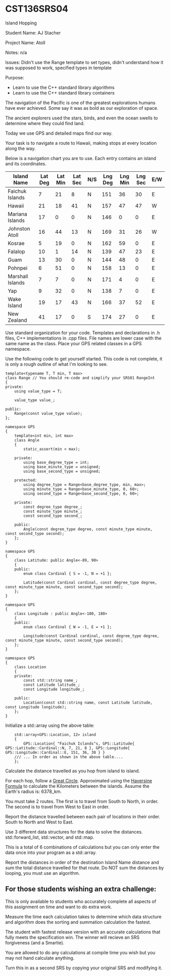 # CST136SRS04
Island Hopping

Student Name: AJ Stacher

Project Name: Atoll

Notes: n/a

Issues: Didn't use the Range template to set types, didn't understand how it was supposed to work, specified types in template

Purpose:

- Learn to use the C++ standard library algorithms
- Learn to use the C++ standard library containers

The navigation of the Pacific is one of the greatest explorations humans have ever achieved. Some say it was as bold as our exploration of space. 

The ancient explorers used the stars, birds, and even the ocean swells to determine where they could find land. 

Today we use GPS and detailed maps find our way. 

Your task is to navigate a route to Hawaii, making stops at every location along the way.

Below is a navigation chart you are to use. Each entry contains an island and its coordinates. 

| Island Name      | Lat Deg | Lat Min | Lat Sec | N/S | Lng Deg | Lng Min | Lng Sec | E/W | 
| ---------------- | ------- | ------- | ------- | --- | ------- | ------- | ------- | --- |
| Faichuk Islands  |       7 |      21 |       8 |   N |     151 |      36 |      30 |   E |
| Hawaii           |      21 |      18 |      41 |   N |     157 |      47 |      47 |   W |
| Mariana Islands  |      17 |       0 |       0 |   N |     146 |       0 |       0 |   E |
| Johnston Atoll   |      16 |      44 |      13 |   N |     169 |      31 |      26 |   W |
| Kosrae           |       5 |      19 |       0 |   N |     162 |      59 |       0 |   E |
| Falalop          |      10 |       1 |      14 |   N |     139 |      47 |      23 |   E |
| Guam             |      13 |      30 |       0 |   N |     144 |      48 |       0 |   E |
| Pohnpei          |       6 |      51 |       0 |   N |     158 |      13 |       0 |   E |
| Marshall Islands |       7 |       7 |       0 |   N |     171 |       4 |       0 |   E |
| Yap              |       9 |      32 |       0 |   N |     138 |       7 |       0 |   E |
| Wake Island      |      19 |      17 |      43 |   N |     166 |      37 |      52 |   E |
| New Zealand      |      41 |      17 |       0 |   S |     174 |      27 |       0 |   E |

Use standard organization for your code. Templates and declarations  in .h files, C++ implementations in .cpp files. File names are lower case with the same name as the class. Place your GPS related classes in a GPS namespace.

Use the following code to get yourself started. This code is not complete, it is only a rough outline of what I'm looking to see. 
```
template<typename T, T min, T max>
class Range // You should re-code and simplify your SRS01 RangeInt
{
private:
	using value_type = T;

	value_type value_;

public:
	Range(const value_type value);
};

namespace GPS
{
	template<int min, int max>
	class Angle
	{
		static_assert(min < max);

	private:
		using base_degree_type = int;
		using base_minute_type = unsigned;
		using base_second_type = unsigned;

	protected:
		using degree_type = Range<base_degree_type, min, max>;
		using minute_type = Range<base_minute_type, 0, 60>;
		using second_type = Range<base_second_type, 0, 60>;

	private:
		const degree_type degree_;
		const minute_type minute_;
		const second_type second_;

	public:
		Angle(const degree_type degree, const minute_type minute, const second_type second);
	};
}

namespace GPS
{
	class Latitude: public Angle<-89, 90>
	{
	public:
		enum class Cardinal { S = -1, N = +1 };

		Latitude(const Cardinal cardinal, const degree_type degree, const minute_type minute, const second_type second);
	};
}

namespace GPS
{
	class Longitude : public Angle<-180, 180>
	{
	public:
		enum class Cardinal { W = -1, E = +1 };

		Longitude(const Cardinal cardinal, const degree_type degree, const minute_type minute, const second_type second);
	};
}

namespace GPS
{
	class Location
	{
	private:
		const std::string name_;
		const Latitude latitude_;
		const Longitude longitude_;

	public:
		Location(const std::string name, const Latitude latitude, const Longitude longitude);
	};
}
```

Initialize a std::array using the above table:

```
	std::array<GPS::Location, 12> island
	{
		GPS::Location{ "Faichuk Islands"s, GPS::Latitude{ GPS::Latitude::Cardinal::N, 7, 21, 8 }, GPS::Longitude{ GPS::Longitude::Cardinal::E, 151, 36, 30 } } 
    /// ... In order as shown in the above table....
	};
```

Calculate the distance travelled as you hop from island to island. 

For each hop, follow a [Great Circle](https://en.wikipedia.org/wiki/Great-circle_distance). Approximated using the [Haversine Formula](https://en.wikipedia.org/wiki/Haversine_formula) to calculate the Kilometers between the islands. Assume the Earth's radius is: 6378_km. 

You must take 2 routes. The first is to travel from South to North, in order. The second is to travel from West to East in order. 

Report the distance travelled between each pair of locations in their order. South to North and West to East. 

Use 3 different data structures for the data to solve the distances. std::forward_list, std::vector, and std::map. 

This is a total of 6 combinations of calculations but you can only enter the data once into your program as a std::array. 

Report the distances in order of the destination Island Name distance and sum the total distance travelled for that route. Do NOT sum the distances by looping, you must use an algorithm. 

## For those students wishing an extra challenge:

This is only available to students who accurately complete all aspects of this assignment on time and want to do extra work. 

Measure the time each calculation takes to determine which data structure and algorithm does the sorting and summation calculation the fastest. 

The student with fastest release version with an accurate calculations that fully meets the specification win. The winner will recieve an SRS forgiveness (and a Smartie). 

You are allowed to do any calculations at compile time you wish but you may not hand calculate anything. 

Turn this in as a second SRS by copying your original SRS and modifying it. 
